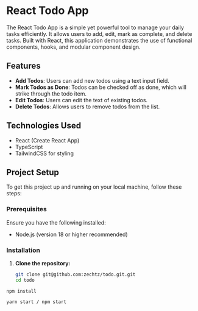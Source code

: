 # React Todo App

The React Todo App is a simple yet powerful tool to manage your daily tasks efficiently. It allows users to add, edit, mark as complete, and delete tasks. Built with React, this application demonstrates the use of functional components, hooks, and modular component design.

## Features

- **Add Todos**: Users can add new todos using a text input field.
- **Mark Todos as Done**: Todos can be checked off as done, which will strike through the todo item.
- **Edit Todos**: Users can edit the text of existing todos.
- **Delete Todos**: Allows users to remove todos from the list.

## Technologies Used

- React (Create React App)
- TypeScript
- TailwindCSS for styling

## Project Setup

To get this project up and running on your local machine, follow these steps:

### Prerequisites

Ensure you have the following installed:

- Node.js (version 18 or higher recommended)

### Installation

1. **Clone the repository:**

   ```bash
   git clone git@github.com:zechtz/todo.git.git
   cd todo
   ```

```
npm install
```

```
yarn start / npm start
```
